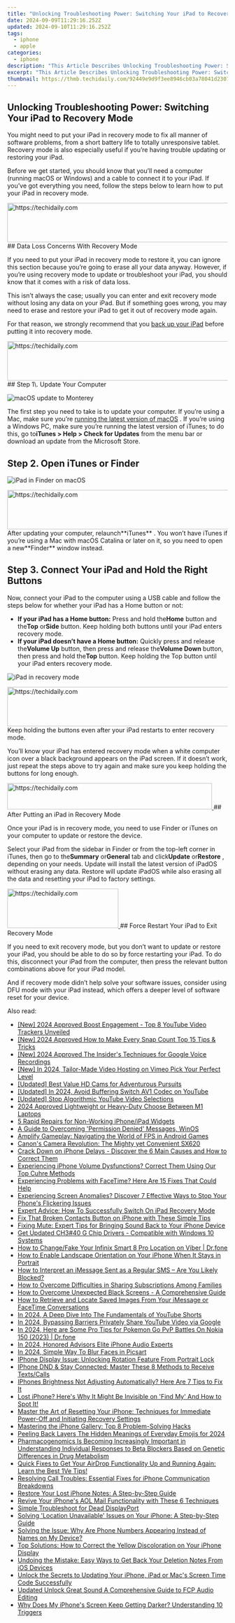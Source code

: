 ```yaml
---
title: "Unlocking Troubleshooting Power: Switching Your iPad to Recovery Mode"
date: 2024-09-09T11:29:16.252Z
updated: 2024-09-10T11:29:16.252Z
tags:
  - iphone
  - apple
categories:
  - iphone
description: "This Article Describes Unlocking Troubleshooting Power: Switching Your iPad to Recovery Mode"
excerpt: "This Article Describes Unlocking Troubleshooting Power: Switching Your iPad to Recovery Mode"
thumbnail: https://thmb.techidaily.com/92449e9d9f3ee8946cb03a78041d2307431f0fc5eaad89567c354cd2fc066c4c.jpg
---
```


## Unlocking Troubleshooting Power: Switching Your iPad to Recovery Mode

 You might need to put your iPad in recovery mode to fix all manner of software problems, from a short battery life to totally unresponsive tablet. Recovery mode is also especially useful if you’re having trouble updating or restoring your iPad.

 Before we get started, you should know that you’ll need a computer (running macOS or Windows) and a cable to connect it to your iPad. If you’ve got everything you need, follow the steps below to learn how to put your iPad in recovery mode.

<!-- affiliate ads begin -->
<a href="https://unicoeye.pxf.io/c/5597632/2134234/18498" target="_top" id="2134234">
  <img src="//a.impactradius-go.com/display-ad/18498-2134234" border="0" alt="https://techidaily.com" width="728" height="90"/>
</a>
<img height="0" width="0" src="https://unicoeye.pxf.io/i/5597632/2134234/18498" style="position:absolute;visibility:hidden;" border="0" />
<!-- affiliate ads end -->
## Data Loss Concerns With Recovery Mode

 If you need to put your iPad in recovery mode to restore it, you can ignore this section because you’re going to erase all your data anyway. However, if you’re using recovery mode to update or troubleshoot your iPad, you should know that it comes with a risk of data loss.

 This isn’t always the case; usually you can enter and exit recovery mode without losing any data on your iPad. But if something goes wrong, you may need to erase and restore your iPad to get it out of recovery mode again.

 For that reason, we strongly recommend that you [back up your iPad](https://www.makeuseof.com/tag/how-to-backup-iphone-ipad/) before putting it into recovery mode.

<!-- affiliate ads begin -->
<a href="https://smilemakers.pxf.io/c/5597632/2123899/26106" target="_top" id="2123899">
  <img src="//a.impactradius-go.com/display-ad/26106-2123899" border="0" alt="https://techidaily.com" width="728" height="90"/>
</a>
<img height="0" width="0" src="https://smilemakers.pxf.io/i/5597632/2123899/26106" style="position:absolute;visibility:hidden;" border="0" />
<!-- affiliate ads end -->
## Step 1\. Update Your Computer

![macOS update to Monterey](https://static1.makeuseofimages.com/wordpress/wp-content/uploads/2021/12/macOS-update-to-Monterey.jpg)

 The first step you need to take is to update your computer. If you’re using a Mac, make sure you’re [running the latest version of macOS](https://www.makeuseof.com/tag/update-mac-software/) . If you’re using a Windows PC, make sure you’re running the latest version of iTunes; to do this, go to**iTunes > Help > Check for Updates** from the menu bar or download an update from the Microsoft Store.

## Step 2\. Open iTunes or Finder

![iPad in Finder on macOS](https://static1.makeuseofimages.com/wordpress/wp-content/uploads/2022/02/iPad-in-Finder-on-macOS.jpg)

<!-- affiliate ads begin -->
<a href="https://unicoeye.pxf.io/c/5597632/2134243/18498" target="_top" id="2134243">
  <img src="//a.impactradius-go.com/display-ad/18498-2134243" border="0" alt="https://techidaily.com" width="728" height="90"/>
</a>
<img height="0" width="0" src="https://unicoeye.pxf.io/i/5597632/2134243/18498" style="position:absolute;visibility:hidden;" border="0" />
<!-- affiliate ads end -->
 After updating your computer, relaunch**iTunes** . You won’t have iTunes if you’re using a Mac with macOS Catalina or later on it, so you need to open a new**Finder** window instead.

## Step 3\. Connect Your iPad and Hold the Right Buttons

 Now, connect your iPad to the computer using a USB cable and follow the steps below for whether your iPad has a Home button or not:

* **If your iPad has a Home button:** Press and hold the**Home** button and the**Top** or**Side** button. Keep holding both buttons until your iPad enters recovery mode.
* **If your iPad doesn’t have a Home button:** Quickly press and release the**Volume Up** button, then press and release the**Volume Down** button, then press and hold the**Top** button. Keep holding the Top button until your iPad enters recovery mode.

![iPad in recovery mode](https://static1.makeuseofimages.com/wordpress/wp-content/uploads/2022/02/iPad-in-recovery-mode.jpg)

<!-- affiliate ads begin -->
<a href="https://appsumo.8odi.net/c/5597632/2132161/7443" target="_top" id="2132161">
  <img src="//a.impactradius-go.com/display-ad/7443-2132161" border="0" alt="https://techidaily.com" width="728" height="90"/>
</a>
<img height="0" width="0" src="https://appsumo.8odi.net/i/5597632/2132161/7443" style="position:absolute;visibility:hidden;" border="0" />
<!-- affiliate ads end -->
 Keep holding the buttons even after your iPad restarts to enter recovery mode.

 You’ll know your iPad has entered recovery mode when a white computer icon over a black background appears on the iPad screen. If it doesn’t work, just repeat the steps above to try again and make sure you keep holding the buttons for long enough.

<!-- affiliate ads begin -->
<a href="https://bluettius.sjv.io/c/5597632/2139110/17108" target="_top" id="2139110">
  <img src="//a.impactradius-go.com/display-ad/17108-2139110" border="0" alt="https://techidaily.com" width="468" height="60"/>
</a>
<img height="0" width="0" src="https://bluettius.sjv.io/i/5597632/2139110/17108" style="position:absolute;visibility:hidden;" border="0" />
<!-- affiliate ads end -->
## After Putting an iPad in Recovery Mode

 Once your iPad is in recovery mode, you need to use Finder or iTunes on your computer to update or restore the device.

 Select your iPad from the sidebar in Finder or from the top-left corner in iTunes, then go to the**Summary** or**General** tab and click**Update** or**Restore** , depending on your needs. Update will install the latest version of iPadOS without erasing any data. Restore will update iPadOS while also erasing all the data and resetting your iPad to factory settings.

<!-- affiliate ads begin -->
<a href="https://25home.pxf.io/c/5597632/2123473/16836" target="_top" id="2123473">
  <img src="//a.impactradius-go.com/display-ad/16836-2123473" border="0" alt="https://techidaily.com" width="254" height="90"/>
</a>
<img height="0" width="0" src="https://25home.pxf.io/i/5597632/2123473/16836" style="position:absolute;visibility:hidden;" border="0" />
<!-- affiliate ads end -->
## Force Restart Your iPad to Exit Recovery Mode

 If you need to exit recovery mode, but you don’t want to update or restore your iPad, you should be able to do so by force restarting your iPad. To do this, disconnect your iPad from the computer, then press the relevant button combinations above for your iPad model.

 And if recovery mode didn’t help solve your software issues, consider using DFU mode with your iPad instead, which offers a deeper level of software reset for your device.

<ins class="adsbygoogle"
     style="display:block"
     data-ad-format="autorelaxed"
     data-ad-client="ca-pub-7571918770474297"
     data-ad-slot="1223367746"></ins>



<ins class="adsbygoogle"
     style="display:block"
     data-ad-client="ca-pub-7571918770474297"
     data-ad-slot="8358498916"
     data-ad-format="auto"
     data-full-width-responsive="true"></ins>

<span class="atpl-alsoreadstyle">Also read:</span>
<div><ul>
<li><a href="https://youtube-blog.techidaily.com/024-approved-boost-engagement-top-8-youtube-video-trackers-unveiled/"><u>[New] 2024 Approved  Boost Engagement - Top 8 YouTube Video Trackers Unveiled</u></a></li>
<li><a href="https://snapchat-videos.techidaily.com/new-2024-approved-how-to-make-every-snap-count-top-15-tips-and-tricks/"><u>[New] 2024 Approved  How to Make Every Snap Count  Top 15 Tips & Tricks</u></a></li>
<li><a href="https://video-capture.techidaily.com/new-2024-approved-the-insiders-techniques-for-google-voice-recordings/"><u>[New] 2024 Approved  The Insider's Techniques for Google Voice Recordings</u></a></li>
<li><a href="https://vimeo-videos.techidaily.com/new-in-2024-tailor-made-video-hosting-on-vimeo-pick-your-perfect-level/"><u>[New] In 2024, Tailor-Made Video Hosting on Vimeo  Pick Your Perfect Level</u></a></li>
<li><a href="https://extra-resources.techidaily.com/updated-best-value-hd-cams-for-adventurous-pursuits/"><u>[Updated] Best Value HD Cams for Adventurous Pursuits</u></a></li>
<li><a href="https://facebook-video-share.techidaily.com/updated-in-2024-avoid-buffering-switch-av1-codec-on-youtube/"><u>[Updated] In 2024, Avoid Buffering  Switch AV1 Codec on YouTube</u></a></li>
<li><a href="https://facebook-record-videos.techidaily.com/updated-stop-algorithmic-youtube-video-selections/"><u>[Updated] Stop Algorithmic YouTube Video Selections</u></a></li>
<li><a href="https://fox-info.techidaily.com/2024-approved-lightweight-or-heavy-duty-choose-between-m1-laptops/"><u>2024 Approved  Lightweight or Heavy-Duty  Choose Between M1 Laptops</u></a></li>
<li><a href="https://fox-that.techidaily.com/5-rapid-repairs-for-non-working-iphoneipad-widgets/"><u>5 Rapid Repairs for Non-Working iPhone/iPad Widgets</u></a></li>
<li><a href="https://win11-tips.techidaily.com/a-guide-to-overcoming-permission-denied-messages-winos/"><u>A Guide to Overcoming 'Permission Denied' Messages, WinOS</u></a></li>
<li><a href="https://games-able.techidaily.com/amplify-gameplay-navigating-the-world-of-fps-in-android-games/"><u>Amplify Gameplay: Navigating the World of FPS in Android Games</u></a></li>
<li><a href="https://buynow-tips.techidaily.com/canons-camera-revolution-the-mighty-yet-convenient-sx620/"><u>Canon's Camera Revolution: The Mighty yet Convenient SX620</u></a></li>
<li><a href="https://fox-that.techidaily.com/crack-down-on-iphone-delays-discover-the-6-main-causes-and-how-to-correct-them/"><u>Crack Down on iPhone Delays - Discover the 6 Main Causes and How to Correct Them</u></a></li>
<li><a href="https://fox-that.techidaily.com/experiencing-iphone-volume-dysfunctions-correct-them-using-our-top-cuhre-methods/"><u>Experiencing iPhone Volume Dysfunctions? Correct Them Using Our Top Cuhre Methods</u></a></li>
<li><a href="https://fox-that.techidaily.com/experiencing-problems-with-facetime-here-are-15-fixes-that-could-help/"><u>Experiencing Problems with FaceTime? Here Are 15 Fixes That Could Help</u></a></li>
<li><a href="https://fox-that.techidaily.com/experiencing-screen-anomalies-discover-7-effective-ways-to-stop-your-phones-flickering-issues/"><u>Experiencing Screen Anomalies? Discover 7 Effective Ways to Stop Your Phone's Flickering Issues</u></a></li>
<li><a href="https://fox-that.techidaily.com/expert-advice-how-to-successfully-switch-on-ipad-recovery-mode/"><u>Expert Advice: How To Successfully Switch On iPad Recovery Mode</u></a></li>
<li><a href="https://fox-that.techidaily.com/fix-that-broken-contacts-button-on-iphone-with-these-simple-tips/"><u>Fix That Broken Contacts Button on iPhone with These Simple Tips</u></a></li>
<li><a href="https://fox-that.techidaily.com/fixing-mute-expert-tips-for-bringing-sound-back-to-your-iphone-device/"><u>Fixing Mute: Expert Tips for Bringing Sound Back to Your iPhone Device</u></a></li>
<li><a href="https://win-dash.techidaily.com/get-updated-ch340-g-chip-drivers-compatible-with-windows-10-systems/"><u>Get Updated CH3#40 G Chip Drivers - Compatible with Windows 10 Systems</u></a></li>
<li><a href="https://location-social.techidaily.com/how-to-changefake-your-infinix-smart-8-pro-location-on-viber-drfone-by-drfone-virtual-android/"><u>How to Change/Fake Your Infinix Smart 8 Pro Location on Viber | Dr.fone</u></a></li>
<li><a href="https://fox-that.techidaily.com/how-to-enable-landscape-orientation-on-your-iphone-when-it-stays-in-portrait/"><u>How to Enable Landscape Orientation on Your iPhone When It Stays in Portrait</u></a></li>
<li><a href="https://fox-that.techidaily.com/how-to-interpret-an-imessage-sent-as-a-regular-sms-are-you-likely-blocked/"><u>How to Interpret an iMessage Sent as a Regular SMS – Are You Likely Blocked?</u></a></li>
<li><a href="https://fox-that.techidaily.com/how-to-overcome-difficulties-in-sharing-subscriptions-among-families/"><u>How to Overcome Difficulties in Sharing Subscriptions Among Families</u></a></li>
<li><a href="https://program-issues.techidaily.com/how-to-overcome-unexpected-black-screens-a-comprehensive-guide/"><u>How to Overcome Unexpected Black Screens - A Comprehensive Guide</u></a></li>
<li><a href="https://fox-that.techidaily.com/how-to-retrieve-and-locate-saved-images-from-your-imessage-or-facetime-conversations/"><u>How to Retrieve and Locate Saved Images From Your iMessage or FaceTime Conversations</u></a></li>
<li><a href="https://youtube-docs.techidaily.com/24-a-deep-dive-into-the-fundamentals-of-youtube-shorts/"><u>In 2024, A Deep Dive Into The Fundamentals of YouTube Shorts</u></a></li>
<li><a href="https://youtube-clips.techidaily.com/in-2024-bypassing-barriers-privately-share-youtube-video-via-google/"><u>In 2024, Bypassing Barriers  Privately Share YouTube Video via Google</u></a></li>
<li><a href="https://android-pokemon-go.techidaily.com/in-2024-here-are-some-pro-tips-for-pokemon-go-pvp-battles-on-nokia-150-2023-drfone-by-drfone-virtual-android/"><u>In 2024, Here are Some Pro Tips for Pokemon Go PvP Battles On Nokia 150 (2023) | Dr.fone</u></a></li>
<li><a href="https://some-techniques.techidaily.com/in-2024-honored-advisors-elite-iphone-audio-experts/"><u>In 2024, Honored Advisors  Elite iPhone Audio Experts</u></a></li>
<li><a href="https://extra-approaches.techidaily.com/in-2024-simple-way-to-blur-faces-in-picsart/"><u>In 2024, Simple Way To Blur Faces in Picsart</u></a></li>
<li><a href="https://fox-that.techidaily.com/iphone-display-issue-unlocking-rotation-feature-from-portrait-lock/"><u>IPhone Display Issue: Unlocking Rotation Feature From Portrait Lock</u></a></li>
<li><a href="https://fox-that.techidaily.com/iphone-dnd-and-stay-connected-master-these-8-methods-to-receive-textscalls/"><u>IPhone DND & Stay Connected: Master These 8 Methods to Receive Texts/Calls</u></a></li>
<li><a href="https://fox-that.techidaily.com/iphones-brightness-not-adjusting-automatically-here-are-7-tips-to-fix-it/"><u>IPhones Brightness Not Adjusting Automatically? Here Are 7 Tips to Fix It</u></a></li>
<li><a href="https://fox-that.techidaily.com/lost-iphone-heres-why-it-might-be-invisible-on-find-my-and-how-to-spot-it/"><u>Lost iPhone? Here's Why It Might Be Invisible on 'Find My' And How to Spot It!</u></a></li>
<li><a href="https://fox-that.techidaily.com/master-the-art-of-resetting-your-iphone-techniques-for-immediate-power-off-and-initiating-recovery-settings/"><u>Master the Art of Resetting Your iPhone: Techniques for Immediate Power-Off and Initiating Recovery Settings</u></a></li>
<li><a href="https://fox-that.techidaily.com/mastering-the-iphone-gallery-top-8-problem-solving-hacks/"><u>Mastering the iPhone Gallery: Top 8 Problem-Solving Hacks</u></a></li>
<li><a href="https://snapchat-videos.techidaily.com/peeling-back-layers-the-hidden-meanings-of-everyday-emojis-for-2024/"><u>Peeling Back Layers  The Hidden Meanings of Everyday Emojis for 2024</u></a></li>
<li><a href="https://fox-that.techidaily.com/pharmacogenomics-is-becoming-increasingly-important-in-understanding-individual-responses-to-beta-blockers-based-on-genetic-differences-in-drug-metabolism.m11/"><u>Pharmacogenomics Is Becoming Increasingly Important in Understanding Individual Responses to Beta Blockers Based on Genetic Differences in Drug Metabolism</u></a></li>
<li><a href="https://fox-that.techidaily.com/1721475023985-quick-fixes-to-get-your-airdrop-functionality-up-and-running-again-learn-the-best-1ve-tips/"><u>Quick Fixes to Get Your AirDrop Functionality Up and Running Again: Learn the Best 1Ve Tips!</u></a></li>
<li><a href="https://fox-that.techidaily.com/resolving-call-troubles-essential-fixes-for-iphone-communication-breakdowns/"><u>Resolving Call Troubles: Essential Fixes for iPhone Communication Breakdowns</u></a></li>
<li><a href="https://fox-that.techidaily.com/restore-your-lost-iphone-notes-a-step-by-step-guide/"><u>Restore Your Lost iPhone Notes: A Step-by-Step Guide</u></a></li>
<li><a href="https://fox-that.techidaily.com/revive-your-iphones-aol-mail-functionality-with-these-6-techniques/"><u>Revive Your iPhone's AOL Mail Functionality with These 6 Techniques</u></a></li>
<li><a href="https://graphic-issues.techidaily.com/simple-troubleshoot-for-dead-displayport/"><u>Simple Troubleshoot for Dead DisplayPort</u></a></li>
<li><a href="https://fox-that.techidaily.com/solving-location-unavailable-issues-on-your-iphone-a-step-by-step-guide/"><u>Solving 'Location Unavailable' Issues on Your iPhone: A Step-by-Step Guide</u></a></li>
<li><a href="https://fox-that.techidaily.com/solving-the-issue-why-are-phone-numbers-appearing-instead-of-names-on-my-device/"><u>Solving the Issue: Why Are Phone Numbers Appearing Instead of Names on My Device?</u></a></li>
<li><a href="https://fox-that.techidaily.com/top-solutions-how-to-correct-the-yellow-discoloration-on-your-iphone-display/"><u>Top Solutions: How to Correct the Yellow Discoloration on Your iPhone Display</u></a></li>
<li><a href="https://fox-that.techidaily.com/undoing-the-mistake-easy-ways-to-get-back-your-deletion-notes-from-ios-devices/"><u>Undoing the Mistake: Easy Ways to Get Back Your Deletion Notes From iOS Devices</u></a></li>
<li><a href="https://fox-that.techidaily.com/unlock-the-secrets-to-updating-your-iphone-ipad-or-macs-screen-time-code-successfully/"><u>Unlock the Secrets to Updating Your iPhone, iPad or Mac's Screen Time Code Successfully</u></a></li>
<li><a href="https://video-content-creator.techidaily.com/updated-unlock-great-sound-a-comprehensive-guide-to-fcp-audio-editing/"><u>Updated Unlock Great Sound A Comprehensive Guide to FCP Audio Editing</u></a></li>
<li><a href="https://fox-that.techidaily.com/why-does-my-iphones-screen-keep-getting-darker-understanding-10-triggers/"><u>Why Does My iPhone's Screen Keep Getting Darker? Understanding 10 Triggers</u></a></li>
</ul></div>
